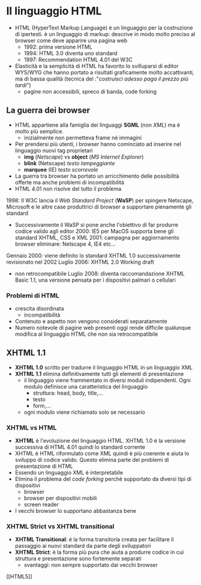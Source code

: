 # Il linguaggio HTML

- HTML (HyperText Markup Language) è un linguaggio per la costruzione di ipertesti. è un linguaggio di markup: descrive in modo molto preciso al browser come deve apparire una pagina web
	- 1992: prima versione HTML
	- 1994: HTML 3.0 diventa uno standard
	- 1997: Recommendation HTML 4.01 del W3C
- Elasticità e la semplicità di HTML ha favorito lo svilluparsi di editor WYS/WYG che hanno portato a risultati graficamente molto accattivanti, ma di bassa qualità (tecnica del :"_costruisci adesso paga il prezzo più tardi_")
	- pagine non accessibili, spreco di banda, code forking

## La guerra dei browser
- HTML appartiene alla famiglia dei linguaggi **SGML** (non *XML*) ma è molto più semplice.
	- inizialmente non permetteva frame né immagini
- Per prendersi più utenti, i browser hanno cominciato ad inserire nel linguaggio nuovi tag proprietari
	- **img** (_Netscape_) vs **object** (_MS Internet Explorer_)
	- **blink** (Netscape) *testo lampeggiante*
	- **marquee** (IE) *testo scorrevole*
- La guerra tra browser ha portato un arricchimento delle possibilità offerte ma anche problemi di incompatibilità
- HTML 4.01 non risolve del tutto il problema

1998: Il W3C lancia il *Web Standard Project* (**WaSP**) per spingere Netscape, Microsoft e le altre case produttrici di browser a supportare pienamente gli standard
- Successivamente il WaSP si pone anche l'obiettivo di far produrre codice valido agli editor
2000: IE5 per MacOS supporta bene gli standard XHTML, CSS e XML
2001: campagna per aggiornamento browser eliminare: Netscape 4, IE4 etc...

Gennaio 2000: viene definito lo standard XHTML 1.0 successivamente revisionato nel 2002
Luglio 2006: XHTML 2.0 Working draft
- non retrocompatibile
Luglio 2008: diventa raccomandazione XHTML Basic 1.1, una versione pensata per i dispositivi palmari o cellulari

### Problemi di HTML
- crescita disordinata
	- incompatibilità
- Contenuto e aspetto non vengono considerati separatamente
- Numero notevole di pagine web presenti oggi rende difficile qualunque modifica al linguaggio HTML che non sia retrocompatibile

## XHTML 1.1
- **XHTML 1.0** scritto per tradurre il linguaggio HTML in un linguaggio XML
- **XHTML 1.1** elimina definitivamente tutti gli elementi di presentazione
	- il linguaggio viene frammentato in diversi moduli indipendenti. Ogni modulo definisce una caratteristica del linguaggio
		- struttura: head, body, title,...
		- testo
		- form,...
	- ogni modulo viene richiamato solo se necessario

### XHTML vs HTML
- **XHTML** è l'evoluzione del linguaggio HTML. XHTML 1.0 è la versione successiva di HTML 4.01 quindi lo standard corrente
- XHTML è HTML riformulato come XML quindi è più coerente e aiuta lo sviluppo di codice valido. Questo elimina parte dei problemi di presentazione di HTML
- Essendo un linguaggio XML è interpretabile
- Elimina il problema del *code forking* perchè supportato da diversi tipi di dispositivi
	- browser
	- browser per dispositivi mobili
	- screen reader
- I vecchi browser lo supportano abbastanza bene

### XHTML Strict vs XHTML transitional
- **XHTML Transitional**: è la forma transitoria creata per facilitare il passaggio ai nuovi standard da parte degli sviluppatori
- **XHTML Strict**: è la forma più pura che aiuta a produrre codice in cui struttura e presentazione sono fortemente separati
	- svantaggi: non sempre supportato dai vecchi browser

[[HTML5]]

